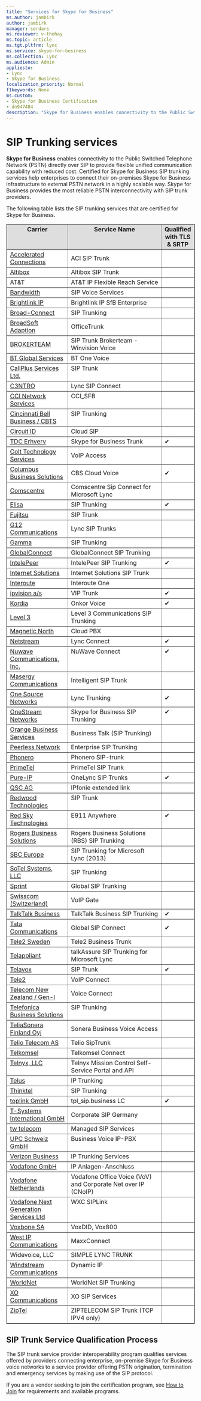 ```yaml
---
title: "Services for Skype for Business"
ms.author: jambirk
author: jambirk
manager: serdars
ms.reviewer: v-thehay
ms.topic: article
ms.tgt.pltfrm: lync
ms.service: skype-for-business
ms.collection: Lync
ms.audience: Admin
appliesto:
- Lync
- Skype for Business 
localization_priority: Normal
f1keywords: None
ms.custom:
- Skype for Business Certification
- dn947484
description: "Skype for Business enables connectivity to the Public Switched Telephone Network (PSTN) directly over SIP."
---
```


# SIP Trunking services
**Skype for Business** enables connectivity to the Public Switched Telephone Network (PSTN) directly over SIP to provide flexible unified communication capability with reduced cost. Certified for Skype for Business SIP trunking services help enterprises to connect their on-premises Skype for Business infrastructure to external PSTN network in a highly scalable way. Skype for Business provides the most reliable PSTN interconnectivity with SIP trunk providers.

The following table lists the SIP trunking services that are certified for Skype for Business.

<table border="1" cellpadding="5" cellspacing="" class="grid" style="border-collapse:collapse;background-color:white;" xmlns="http://www.w3.org/1999/xhtml">
	<colgroup>
		<col width="170" />
		<col width="300" />
		<col />
	</colgroup>
	<thead>
		<tr bgcolor="#DEDEDE">
			<td align="center" valign="top"><strong>Carrier</strong></td>
			<td align="center" valign="top"><strong>Service Name</strong></td>
			<td align="center" valign="top"><strong>Qualified with TLS &amp; SRTP</strong></td>
		</tr>
	</thead>
	<tbody>
		<tr>
			<td><a href="http://www.acceleratedconnections.com/">Accelerated Connections</a></td>
			<td>ACI SIP Trunk</td>
			<td> </td>
		</tr>
		<tr align="left" valign="top">
			<td><a href="http://www.altibox.no/bedrift">Altibox</a></td>
			<td>Altibox SIP Trunk</td>
			<td> </td>
		</tr>
		<tr>
			<td>AT&amp;T</td>
			<td>AT&amp;T IP Flexible Reach Service</td>
			<td> </td>
		</tr>
		<tr align="left" valign="top">
			<td><a href="http://www.bandwidth.com/products/sip-voice-services">Bandwidth</a></td>
			<td>SIP Voice Services</td>
			<td> </td>
		</tr>
		<tr align="left" valign="top">
			<td><a href="http://www.brightlinkip.com">Brightlink IP</a></td>
			<td>Brightlink IP SfB Enterprise</td>
			<td> </td>
		</tr>
		<tr>
			<td><a href="http://www.broadconnect.ca/ip-telephone/sip-trunking/">Broad-Connect</a></td>
			<td>SIP Trunking</td>
			<td> </td>
		</tr>
		<tr>
			<td><a href="http://www.adpt-tech.com/">BroadSoft Adaption</a></td>
			<td>OfficeTrunk</td>
			<td> </td>
		</tr>
		<tr>
			<td><a href="http://brokerteam.eu/microsoft-lync">BROKERTEAM</a></td>
			<td>SIP Trunk Brokerteam - Winvision Voice</td>
			<td> </td>
		</tr>
		<tr>
			<td><a href="http://www.globalservices.bt.com/uk/en/products/one_voice">BT Global Services</a></td>
			<td>BT One Voice</td>
			<td> </td>
		</tr>
		<tr align="left" valign="top">
			<td><a href="http://www.callplus.co.nz/">CallPlus Services Ltd.</a></td>
			<td>SIP Trunk</td>
			<td> </td>
		</tr>
		<tr>
			<td><a href="http://c3ntro.com/landing/sip/rznbcwnebh.html">C3NTRO</a></td>
			<td>Lync SIP Connect</td>
			<td> </td>
		</tr>
		<tr align="left" valign="top">
			<td><a href="http://www.ccicom.com ">CCI Network Services</a></td>
			<td>CCI_SFB</td>
			<td> </td>
		</tr>
		<tr align="left" valign="top">
			<td><a href="https://www.cincinnatibell.com/ ">Cincinnati Bell Business / CBTS</a></td>
			<td>SIP Trunking</td>
			<td> </td>
		</tr>
		<tr>
			<td><a href="http://www.circuitid.com/cloud-sip/?ePlatform=lync">Circuit ID</a></td>
			<td>Cloud SIP</td>
			<td> </td>
		</tr>
		<tr>
			<td><a href="https://erhverv.tdc.dk/loesninger/skype-for-business">TDC Erhverv</a></td>
			<td>Skype for Business Trunk</td>
			<td>&#x2714;</td>
		</tr>
		<tr>
			<td><a href="http://www.colt.net/uk/en/products-services/telephony/voip-access-en.htm">Colt Technology Services</a></td>
			<td>VoIP Access</td>
			<td> </td>
		</tr>
		<tr>
			<td><a href="http://www.columbus-business.com/">Columbus Business Solutions</a></td>
			<td>CBS Cloud Voice</td>
			<td>&#x2714;</td>
		</tr>
		<tr>
			<td><a href="http://www.comscentre.com/microsoft-lync-certified-sip">Comscentre</a></td>
			<td>Comscentre Sip Connect for Microsoft Lync</td>
			<td> </td>
		</tr>
		<tr>
			<td><a href="https://oma.elisa.fi/yrityksille/info/tuotteet-ja-palvelut/tuotteet/toimisto-365">Elisa</a></td>
			<td>SIP Trunking</td>
			<td>&#x2714;</td>
		</tr>
		<tr>
			<td><a href="http://www.fujitsu.com/fi/services/infrastructure-services/network/">Fujitsu</a></td>
			<td>SIP Trunk</td>
			<td> </td>
		</tr>
		<tr>
			<td><a href="http://g12communications.com/">G12 Communications</a></td>
			<td>Lync SIP Trunks</td>
			<td> </td>
		</tr>
		<tr>
			<td><a href="http://www.gamma.co.uk/partners/products/voice/sip-trunks/">Gamma</a></td>
			<td>SIP Trunking</td>
			<td> </td>
		</tr>
		<tr align="left" valign="top">
			<td><a href="http://www.globalconnect.dk/produkter/telefoni/lync">GlobalConnect</a></td>
			<td>GlobalConnect SIP Trunking</td>
			<td> </td>
		</tr>
		<tr>
			<td><a href="http://www.intelepeer.com/">IntelePeer</a></td>
			<td>IntelePeer SIP Trunking</td>
			<td>&#x2714;</td>
		</tr>
		<tr>
			<td><a href="https://www.is.co.za/OurSolutions/Communication/Voice/Pages/default.aspx">Internet Solutions</a></td>
			<td>Internet Solutions SIP Trunk</td>
			<td> </td>
		</tr>
		<tr>
			<td><a href="http://www.interoute.com/product/interoute-one">Interoute</a></td>
			<td>Interoute One</td>
			<td> </td>
		</tr>
		<tr>
			<td><a href="http://www.ipvision.dk/microsoft-lync/">ipvision a/s</a></td>
			<td>VIP Trunk</td>
			<td>&#x2714;</td>
		</tr>
		<tr>
			<td><a href="http://www.kordia.co.nz/">Kordia</a></td>
			<td>Onkor Voice</td>
			<td>&#x2714;</td>
		</tr>
		<tr>
			<td><a href="http://level3.com/lync">Level 3</a></td>
			<td>Level 3 Communications SIP Trunking</td>
			<td> </td>
		</tr>
		<tr>
			<td><a href="http://www.magneticnorth.com/cloud-pbx/sip-trunks">Magnetic North</a></td>
			<td>Cloud PBX</td>
			<td> </td>
		</tr>
		<tr>
			<td><a href="http://www.netstream.ch/index.php?id=506">Netstream</a></td>
			<td>Lync Connect</td>
			<td>&#x2714;</td>
		</tr>
		<tr align="left" valign="top">
			<td><a href="https://www.nuwave.com/integration/skype-for-business.html  ">Nuwave Communications, Inc.</a></td>
			<td>NuWave Connect</td>
			<td>&#x2714;</td>
		</tr>
		<tr>
			<td><a href="http://www.masergy.com/solutions/unified-communications">Masergy Communications</a></td>
			<td>Intelligent SIP Trunk</td>
			<td> </td>
		</tr>
		<tr>
			<td><a href="http://www.onesourcenetworks.com/lync-trunking/">One Source Networks</a></td>
			<td>Lync Trunking</td>
			<td>&#x2714;</td>
		</tr>
		<tr align="left" valign="top">
			<td><a href="http://www.onestreamnetworks.com/Default.aspx?RD=3339">OneStream Networks</a></td>
			<td>Skype for Business SIP Trunking</td>
			<td>&#x2714;</td>
		</tr>
		<tr>
			<td><a href="http://www.orange-business.com/en/voice-and-telephony">Orange Business Services</a></td>
			<td>Business Talk (SIP Trunking)</td>
			<td> </td>
		</tr>
		<tr>
			<td><a href="http://www.peerlessnetwork.com/enterprise-service/">Peerless Network</a></td>
			<td>Enterprise SIP Trunking</td>
			<td> </td>
		</tr>
		<tr>
			<td><a href="http://www.phonero.no/">Phonero</a></td>
			<td>Phonero SIP-trunk</td>
			<td> </td>
		</tr>
		<tr align="left" valign="top">
			<td><a href="http://primetel.com.cy/business/lync">PrimeTel</a></td>
			<td>PrimeTel SIP Trunk</td>
			<td> </td>
		</tr>
		<tr>
			<td><a href="http://pure-ip.com/microsoft-Lync-voice-trunks">Pure-IP</a></td>
			<td>OneLync SIP Trunks</td>
			<td>&#x2714;</td>
		</tr>
		<tr>
			<td><a href="http://www.qsc.de/ipfonie-extended-link/">QSC AG</a></td>
			<td>IPfonie extended link</td>
			<td> </td>
		</tr>
		<tr align="left" valign="top">
			<td><a href="http://www.redwoodtech.com/products/microsoft-lync/">Redwood Technologies</a></td>
			<td>SIP Trunk</td>
			<td> </td>
		</tr>
		<tr align="left" valign="top">
			<td><a href="http://www.redskye911.com/e911-for-lync">Red Sky Technologies</a></td>
			<td>E911 Anywhere</td>
			<td>&#x2714;</td>
		</tr>
		<tr>
			<td><a href="http://business.rogers.com/">Rogers Business Solutions</a></td>
			<td>Rogers Business Solutions (RBS) SIP Trunking</td>
			<td> </td>
		</tr>
		<tr>
			<td><a href="https://www.sbc-europe.com/sip-trunking">SBC Europe</a></td>
			<td>SIP Trunking for Microsoft Lync (2013)</td>
			<td> </td>
		</tr>
		<tr>
			<td><a href="http://www.sotelsystems.com/business-voip">SoTel Systems, LLC</a></td>
			<td>SIP Trunking</td>
			<td> </td>
		</tr>
		<tr>
			<td><a href="https://www.sprint.com/business/solutions/sprint_enablers/sip_trunking/index.html?INTNAV=ATG:HE:SIPTrunking#.U6LRQnlOVaQ">Sprint</a></td>
			<td>Global SIP Trunking</td>
			<td> </td>
		</tr>
		<tr>
			<td><a href="http://www.swisscom.ch/solutions/de/start/loesungen/telefonie-ucc/enterprise-telephony/hosted-enterprise-telephony.html">Swisscom (Switzerland)</a></td>
			<td>VoIP Gate</td>
			<td> </td>
		</tr>
		<tr align="left" valign="top">
			<td><a href="https://www.talktalkbusiness.co.uk/products/voice/sip-trunking/sip-trunks/" title="TalkTalk Business SIP Trunks">TalkTalk Business</a></td>
			<td>TalkTalk Business SIP Trunking</td>
			<td>&#x2714;</td>
		</tr>
		<tr>
			<td><a href="http://www.tatacommunications.com/GSC/index.html">Tata Communications</a></td>
			<td>Global SIP Connect</td>
			<td>&#x2714;</td>
		</tr>
		<tr>
			<td><a href="http://tdc.se/">Tele2 Sweden</a></td>
			<td>Tele2 Business Trunk</td>
			<td> </td>
		</tr>
		<tr>
			<td><a href="http://www.telappliant.com/sip-trunking#tab_overview">Telappliant</a></td>
			<td>talkAssure SIP Trunking for Microsoft Lync</td>
			<td> </td>
		</tr>
		<tr>
			<td><a href="http://www.telavox.se/telefoni-for-vaxlar/#specification-5">Telavox</a></td>
			<td>SIP Trunk</td>
			<td>&#x2714;</td>
		</tr>
		<tr>
			<td><a href="https://www.tele2.se/foretag/upptack/datanatstjanster/integration-services/allt-om-integration/unified-communication/skype-for-business">Tele2</a></td>
			<td>VoIP Connect</td>
			<td> </td>
		</tr>
		<tr>
			<td><a href="http://www.gen-i.co.nz/solutions/collaboration/voice-connect/">Telecom New Zealand / Gen-I</a></td>
			<td>Voice Connect</td>
			<td> </td>
		</tr>
		<tr align="left" valign="top">
			<td><a href="https://www.globalsolutions.telefonica.com/en/multinational/products-services/efficient-infrastructure/managed-voice-data-connectivity/">Telefonica Business Solutions</a></td>
			<td>SIP Trunking</td>
			<td> </td>
		</tr>
		<tr>
			<td><a href="http://www.sonera.fi/">TeliaSonera Finland Oyj</a></td>
			<td>Sonera Business Voice Access</td>
			<td> </td>
		</tr>
		<tr>
			<td><a href="http://www.telio.no/">Telio Telecom AS</a></td>
			<td>Telio SipTrunk</td>
			<td> </td>
		</tr>
		<tr>
			<td><a href="http://www.telkomsel.com/">Telkomsel</a></td>
			<td>Telkomsel Connect</td>
			<td> </td>
		</tr>
		<tr align="left" valign="top">
			<td><a href="https://telnyx.com/">Telnyx, LLC</a></td>
			<td>Telnyx Mission Control Self-Service Portal and API</td>
			<td> </td>
		</tr>
		<tr>
			<td><a href="http://business.telus.com/en/enterprise/on/business-voice-local/ip-trunking">Telus</a></td>
			<td>IP Trunking</td>
			<td> </td>
		</tr>
		<tr>
			<td><a href="http://www.thinktel.ca/en/sip-for-lync">Thinktel</a></td>
			<td>SIP Trunking</td>
			<td> </td>
		</tr>
		<tr>
			<td><a href="http://www.toplink.de/lync-2013">toplink GmbH</a></td>
			<td>tpl_sip.business LC</td>
			<td>&#x2714;</td>
		</tr>
		<tr>
			<td><a href="http://www.t-systems.com/">T-Systems International GmbH</a></td>
			<td>Corporate SIP Germany</td>
			<td> </td>
		</tr>
		<tr>
			<td><a href="http://www.twtelecom.com/telecom-solutions/voice-solutions/business-voice-services/">tw telecom</a></td>
			<td>Managed SIP Services</td>
			<td> </td>
		</tr>
		<tr align="left" valign="top">
			<td><a href="http://www.upc.ch/business">UPC Schweiz GmbH</a></td>
			<td>Business Voice IP-PBX</td>
			<td> </td>
		</tr>
		<tr>
			<td><a href="http://www.verizonbusiness.com/products/advanced-communications/">Verizon Business</a></td>
			<td>IP Trunking Services</td>
			<td> </td>
		</tr>
		<tr>
			<td><a href="http://www.vodafone.de/business/firmenkunden/loesungen/ip-anlagen-anschluss.html">Vodafone GmbH</a></td>
			<td>IP Anlagen-Anschluss</td>
			<td> </td>
		</tr>
		<tr>
			<td><a href="https://www.vodafone.nl/zakelijk/midden-groot-bedrijf/">Vodafone Netherlands</a></td>
			<td>Vodafone Office Voice (VoV) and Corporate Net over IP (CNoIP)</td>
			<td> </td>
		</tr>
		<tr align="left" valign="top">
			<td><a href="https://www.wxc.co.nz/sip-trunking-services/">Vodafone Next Generation Services Ltd</a></td>
			<td>WXC SIPLink</td>
			<td> </td>
		</tr>
		<tr>
			<td><a href="http://www.voxbone.com/microsoft-lync.jsf">Voxbone SA</a></td>
			<td>VoxDID, Vox800</td>
			<td> </td>
		</tr>
		<tr>
			<td><a href="http://westipc.com/products-and-services/voice-services/maxxconnect-ip-trunking/">West IP Communications</a></td>
			<td>MaxxConnect</td>
			<td> </td>
		</tr>
		<tr>
			<td>Widevoice, LLC</td>
			<td>SIMPLE LYNC TRUNK</td>
			<td> </td>
		</tr>
		<tr align="left" valign="top">
			<td><a href="http://www.windstreambusiness.com/dynamicip/S4B">Windstream Communications</a></td>
			<td>Dynamic IP</td>
			<td> </td>
		</tr>
		<tr align="left" valign="top">
			<td><a href="http://www.worldnetpr.com/">WorldNet</a></td>
			<td>WorldNet SIP Trunking</td>
			<td> </td>
		</tr>
		<tr>
			<td><a href="http://www.xo.com/unified-communications/sip/">XO Communications</a></td>
			<td>XO SIP Services</td>
			<td> </td>
		</tr>
		<tr align="left" valign="top">
			<td><a href="http://www.ziptel.ca/">ZipTel</a></td>
			<td>ZIPTELECOM SIP Trunk (TCP IPV4 only)</td>
			<td> </td>
		</tr>
	</tbody>
</table>

## SIP Trunk Service Qualification Process
The SIP trunk service provider interoperability program qualifies services offered by providers connecting enterprise, on-premise Skype for Business voice networks to a service provider offering PSTN origination, termination and emergency services by making use of the SIP protocol.

If you are a vendor seeking to join the certification program, see [How to Join](how-to-join.md) for requirements and available programs.

